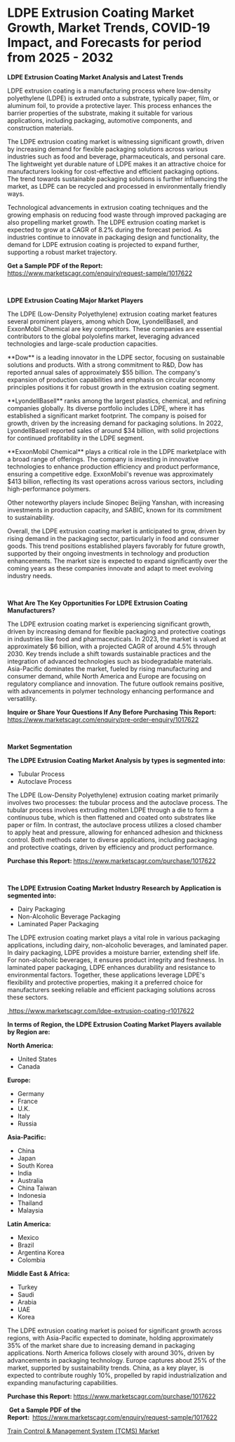 <p><h1>LDPE Extrusion Coating Market Growth, Market Trends, COVID-19 Impact, and Forecasts for period from 2025 - 2032</h1></p><p><strong>LDPE Extrusion Coating Market Analysis and Latest Trends</strong></p>
<p><p>LDPE extrusion coating is a manufacturing process where low-density polyethylene (LDPE) is extruded onto a substrate, typically paper, film, or aluminum foil, to provide a protective layer. This process enhances the barrier properties of the substrate, making it suitable for various applications, including packaging, automotive components, and construction materials.</p><p>The LDPE extrusion coating market is witnessing significant growth, driven by increasing demand for flexible packaging solutions across various industries such as food and beverage, pharmaceuticals, and personal care. The lightweight yet durable nature of LDPE makes it an attractive choice for manufacturers looking for cost-effective and efficient packaging options. The trend towards sustainable packaging solutions is further influencing the market, as LDPE can be recycled and processed in environmentally friendly ways.</p><p>Technological advancements in extrusion coating techniques and the growing emphasis on reducing food waste through improved packaging are also propelling market growth. The LDPE extrusion coating market is expected to grow at a CAGR of 8.2% during the forecast period. As industries continue to innovate in packaging design and functionality, the demand for LDPE extrusion coating is projected to expand further, supporting a robust market trajectory.</p></p>
<p><strong>Get a Sample PDF of the Report:&nbsp;</strong> <a href="https://www.marketscagr.com/enquiry/request-sample/1017622?utm_campaign=2271&utm_medium=2&utm_source=Github&utm_content=ia&utm_term=21032025&utm_id=ldpe-extrusion-coating">https://www.marketscagr.com/enquiry/request-sample/1017622</a></p>
<p>&nbsp;</p>
<p><strong>LDPE Extrusion Coating Major Market Players</strong></p>
<p><p>The LDPE (Low-Density Polyethylene) extrusion coating market features several prominent players, among which Dow, LyondellBasell, and ExxonMobil Chemical are key competitors. These companies are essential contributors to the global polyolefins market, leveraging advanced technologies and large-scale production capacities.</p><p>**Dow** is a leading innovator in the LDPE sector, focusing on sustainable solutions and products. With a strong commitment to R&D, Dow has reported annual sales of approximately $55 billion. The company's expansion of production capabilities and emphasis on circular economy principles positions it for robust growth in the extrusion coating segment.</p><p>**LyondellBasell** ranks among the largest plastics, chemical, and refining companies globally. Its diverse portfolio includes LDPE, where it has established a significant market footprint. The company is poised for growth, driven by the increasing demand for packaging solutions. In 2022, LyondellBasell reported sales of around $34 billion, with solid projections for continued profitability in the LDPE segment.</p><p>**ExxonMobil Chemical** plays a critical role in the LDPE marketplace with a broad range of offerings. The company is investing in innovative technologies to enhance production efficiency and product performance, ensuring a competitive edge. ExxonMobil's revenue was approximately $413 billion, reflecting its vast operations across various sectors, including high-performance polymers.</p><p>Other noteworthy players include Sinopec Beijing Yanshan, with increasing investments in production capacity, and SABIC, known for its commitment to sustainability.</p><p>Overall, the LDPE extrusion coating market is anticipated to grow, driven by rising demand in the packaging sector, particularly in food and consumer goods. This trend positions established players favorably for future growth, supported by their ongoing investments in technology and production enhancements. The market size is expected to expand significantly over the coming years as these companies innovate and adapt to meet evolving industry needs.</p></p>
<p>&nbsp;</p>
<p><strong>What Are The Key Opportunities For LDPE Extrusion Coating Manufacturers?</strong></p>
<p><p>The LDPE extrusion coating market is experiencing significant growth, driven by increasing demand for flexible packaging and protective coatings in industries like food and pharmaceuticals. In 2023, the market is valued at approximately $6 billion, with a projected CAGR of around 4.5% through 2030. Key trends include a shift towards sustainable practices and the integration of advanced technologies such as biodegradable materials. Asia-Pacific dominates the market, fueled by rising manufacturing and consumer demand, while North America and Europe are focusing on regulatory compliance and innovation. The future outlook remains positive, with advancements in polymer technology enhancing performance and versatility.</p></p>
<p><strong>Inquire or Share Your Questions If Any Before Purchasing This Report:</strong> <a href="https://www.marketscagr.com/enquiry/pre-order-enquiry/1017622?utm_campaign=2271&utm_medium=2&utm_source=Github&utm_content=ia&utm_term=21032025&utm_id=ldpe-extrusion-coating">https://www.marketscagr.com/enquiry/pre-order-enquiry/1017622</a></p>
<p>&nbsp;</p>
<p><strong>Market Segmentation</strong></p>
<p><strong>The LDPE Extrusion Coating Market Analysis by types is segmented into:</strong></p>
<p><ul><li>Tubular Process</li><li>Autoclave Process</li></ul></p>
<p><p>The LDPE (Low-Density Polyethylene) extrusion coating market primarily involves two processes: the tubular process and the autoclave process. The tubular process involves extruding molten LDPE through a die to form a continuous tube, which is then flattened and coated onto substrates like paper or film. In contrast, the autoclave process utilizes a closed chamber to apply heat and pressure, allowing for enhanced adhesion and thickness control. Both methods cater to diverse applications, including packaging and protective coatings, driven by efficiency and product performance.</p></p>
<p><strong>Purchase this Report:&nbsp;</strong><a href="https://www.marketscagr.com/purchase/1017622?utm_campaign=2271&utm_medium=2&utm_source=Github&utm_content=ia&utm_term=21032025&utm_id=ldpe-extrusion-coating">https://www.marketscagr.com/purchase/1017622</a></p>
<p>&nbsp;</p>
<p><strong>The LDPE Extrusion Coating Market Industry Research by Application is segmented into:</strong></p>
<p><ul><li>Dairy Packaging</li><li>Non-Alcoholic Beverage Packaging</li><li>Laminated Paper Packaging</li></ul></p>
<p><p>The LDPE extrusion coating market plays a vital role in various packaging applications, including dairy, non-alcoholic beverages, and laminated paper. In dairy packaging, LDPE provides a moisture barrier, extending shelf life. For non-alcoholic beverages, it ensures product integrity and freshness. In laminated paper packaging, LDPE enhances durability and resistance to environmental factors. Together, these applications leverage LDPE's flexibility and protective properties, making it a preferred choice for manufacturers seeking reliable and efficient packaging solutions across these sectors.</p></p>
<p><a href="https://www.marketscagr.com/ldpe-extrusion-coating-r1017622?utm_campaign=2271&utm_medium=2&utm_source=Github&utm_content=ia&utm_term=21032025&utm_id=ldpe-extrusion-coating">&nbsp;https://www.marketscagr.com/ldpe-extrusion-coating-r1017622</a></p>
<p><strong>In terms of Region, the LDPE Extrusion Coating Market Players available by Region are:</strong></p>
<p>
    <p> <strong> North America: </strong>
        <ul>
            <li>United States</li>
            <li>Canada</li>
        </ul>
        </p> 
    <p> <strong> Europe: </strong>
        <ul>
            <li>Germany</li>
            <li>France</li>
            <li>U.K.</li>
            <li>Italy</li>
            <li>Russia</li>
        </ul>
        </p> 
    <p> <strong> Asia-Pacific: </strong>
        <ul>
            <li>China</li>
            <li>Japan</li>
            <li>South Korea</li>
            <li>India</li>
            <li>Australia</li>
            <li>China Taiwan</li>
            <li>Indonesia</li>
            <li>Thailand</li>
            <li>Malaysia</li>
        </ul>
        </p> 
    <p> <strong> Latin America: </strong>
        <ul>
            <li>Mexico</li>
            <li>Brazil</li>
            <li>Argentina Korea</li>
            <li>Colombia</li>
        </ul>
        </p> 
    <p> <strong> Middle East & Africa: </strong>
        <ul>
            <li>Turkey</li>
            <li>Saudi</li>
            <li>Arabia</li>
            <li>UAE</li>
            <li>Korea</li>
        </ul>
    </p>
    </p>
<p><p>The LDPE extrusion coating market is poised for significant growth across regions, with Asia-Pacific expected to dominate, holding approximately 35% of the market share due to increasing demand in packaging applications. North America follows closely with around 30%, driven by advancements in packaging technology. Europe captures about 25% of the market, supported by sustainability trends. China, as a key player, is expected to contribute roughly 10%, propelled by rapid industrialization and expanding manufacturing capabilities.</p></p>
<p><strong>Purchase this Report: </strong><a href="https://www.marketscagr.com/purchase/1017622?utm_campaign=2271&utm_medium=2&utm_source=Github&utm_content=ia&utm_term=21032025&utm_id=ldpe-extrusion-coating">https://www.marketscagr.com/purchase/1017622</a></p>
<p>&nbsp;<strong>Get a Sample PDF of the Report:&nbsp;&nbsp;</strong><a href="https://www.marketscagr.com/enquiry/request-sample/1017622?utm_campaign=2271&utm_medium=2&utm_source=Github&utm_content=ia&utm_term=21032025&utm_id=ldpe-extrusion-coating">https://www.marketscagr.com/enquiry/request-sample/1017622</a></p>
<p><strong></strong></p>
<p><p><a href="https://github.com/ridchycarlas/Market-Research-Report-List-1/blob/main/train-control-management-system-tcms-market.md?utm_campaign=2271&utm_medium=2&utm_source=Github&utm_content=ia&utm_term=21032025&utm_id=ldpe-extrusion-coating">Train Control & Management System (TCMS) Market</a></p></p>